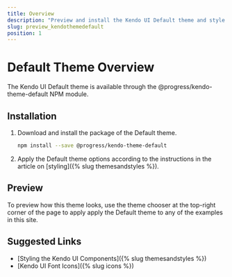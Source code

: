 ```yaml
---
title: Overview
description: "Preview and install the Kendo UI Default theme and style the Kendo UI components in Angular and React projects."
slug: preview_kendothemedefault
position: 1
---
```


# Default Theme Overview

The Kendo UI Default theme is available through the @progress/kendo-theme-default NPM module.

## Installation

1. Download and install the package of the Default theme.

    ```sh
    npm install --save @progress/kendo-theme-default
    ```

1. Apply the Default theme options according to the instructions in the article on [styling]({% slug themesandstyles %}).

## Preview

To preview how this theme looks, use the theme chooser at the top-right corner of the page to apply apply the Default theme to any of the examples in this site.

## Suggested Links

* [Styling the Kendo UI Components]({% slug themesandstyles %})
* [Kendo UI Font Icons]({% slug icons %})
